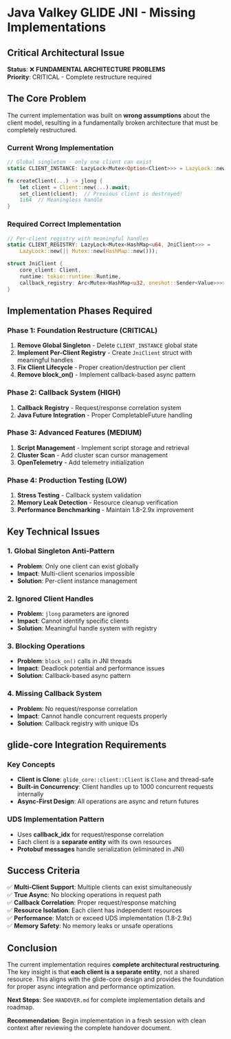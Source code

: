# Java Valkey GLIDE JNI - Missing Implementations

## Critical Architectural Issue

**Status**: ❌ **FUNDAMENTAL ARCHITECTURE PROBLEMS**  
**Priority**: CRITICAL - Complete restructure required  

## The Core Problem

The current implementation was built on **wrong assumptions** about the client model, resulting in a fundamentally broken architecture that must be completely restructured.

### Current Wrong Implementation
```rust
// Global singleton - only one client can exist
static CLIENT_INSTANCE: LazyLock<Mutex<Option<Client>>> = LazyLock::new(|| Mutex::new(None));

fn createClient(...) -> jlong {
    let client = Client::new(...).await;
    set_client(client);  // Previous client is destroyed!
    1i64  // Meaningless handle
}
```

### Required Correct Implementation  
```rust
// Per-client registry with meaningful handles
static CLIENT_REGISTRY: LazyLock<Mutex<HashMap<u64, JniClient>>> = 
    LazyLock::new(|| Mutex::new(HashMap::new()));

struct JniClient {
    core_client: Client,
    runtime: tokio::runtime::Runtime,
    callback_registry: Arc<Mutex<HashMap<u32, oneshot::Sender<Value>>>>,
}
```

## Implementation Phases Required

### Phase 1: Foundation Restructure (CRITICAL)
1. **Remove Global Singleton** - Delete `CLIENT_INSTANCE` global state
2. **Implement Per-Client Registry** - Create `JniClient` struct with meaningful handles
3. **Fix Client Lifecycle** - Proper creation/destruction per client
4. **Remove block_on()** - Implement callback-based async pattern

### Phase 2: Callback System (HIGH)
1. **Callback Registry** - Request/response correlation system  
2. **Java Future Integration** - Proper CompletableFuture handling

### Phase 3: Advanced Features (MEDIUM)
1. **Script Management** - Implement script storage and retrieval
2. **Cluster Scan** - Add cluster scan cursor management
3. **OpenTelemetry** - Add telemetry initialization

### Phase 4: Production Testing (LOW)
1. **Stress Testing** - Callback system validation
2. **Memory Leak Detection** - Resource cleanup verification
3. **Performance Benchmarking** - Maintain 1.8-2.9x improvement

## Key Technical Issues

### 1. Global Singleton Anti-Pattern
- **Problem**: Only one client can exist globally
- **Impact**: Multi-client scenarios impossible
- **Solution**: Per-client instance management

### 2. Ignored Client Handles
- **Problem**: `jlong` parameters are ignored
- **Impact**: Cannot identify specific clients
- **Solution**: Meaningful handle system with registry

### 3. Blocking Operations
- **Problem**: `block_on()` calls in JNI threads
- **Impact**: Deadlock potential and performance issues
- **Solution**: Callback-based async pattern

### 4. Missing Callback System
- **Problem**: No request/response correlation
- **Impact**: Cannot handle concurrent requests properly
- **Solution**: Callback registry with unique IDs

## glide-core Integration Requirements

### Key Concepts
- **Client is Clone**: `glide_core::client::Client` is `Clone` and thread-safe
- **Built-in Concurrency**: Client handles up to 1000 concurrent requests internally
- **Async-First Design**: All operations are async and return futures

### UDS Implementation Pattern
- Uses **callback_idx** for request/response correlation
- Each client is a **separate entity** with its own resources
- **Protobuf messages** handle serialization (eliminated in JNI)

## Success Criteria

✅ **Multi-Client Support**: Multiple clients can exist simultaneously  
✅ **True Async**: No blocking operations in request path  
✅ **Callback Correlation**: Proper request/response matching  
✅ **Resource Isolation**: Each client has independent resources  
✅ **Performance**: Match or exceed UDS implementation (1.8-2.9x)  
✅ **Memory Safety**: No memory leaks or unsafe operations  

## Conclusion

The current implementation requires **complete architectural restructuring**. The key insight is that **each client is a separate entity**, not a shared resource. This aligns with the glide-core design and provides the foundation for proper async integration and performance optimization.

**Next Steps**: See `HANDOVER.md` for complete implementation details and roadmap.

**Recommendation**: Begin implementation in a fresh session with clean context after reviewing the complete handover document.